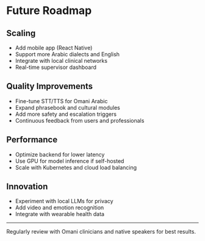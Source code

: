 # Future Roadmap

## Scaling

- Add mobile app (React Native)
- Support more Arabic dialects and English
- Integrate with local clinical networks
- Real-time supervisor dashboard

## Quality Improvements

- Fine-tune STT/TTS for Omani Arabic
- Expand phrasebook and cultural modules
- Add more safety and escalation triggers
- Continuous feedback from users and professionals

## Performance

- Optimize backend for lower latency
- Use GPU for model inference if self-hosted
- Scale with Kubernetes and cloud load balancing

## Innovation

- Experiment with local LLMs for privacy
- Add video and emotion recognition
- Integrate with wearable health data

---

Regularly review with Omani clinicians and native speakers for best results.
